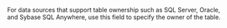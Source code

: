 For data sources that support table ownership such as SQL Server, Oracle, and Sybase SQL
	Anywhere, use this field to specify the owner of the table.
